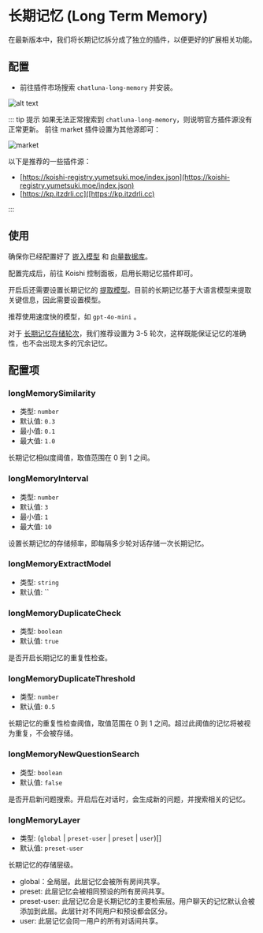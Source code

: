 # 长期记忆 (Long Term Memory)

在最新版本中，我们将长期记忆拆分成了独立的插件，以便更好的扩展相关功能。

## 配置

* 前往插件市场搜索 `chatluna-long-memory` 并安装。

![alt text](../../public/images/image-68.png)

::: tip 提示
如果无法正常搜索到 `chatluna-long-memory`，则说明官方插件源没有正常更新。
前往 market 插件设置为其他源即可：

![market](../../public/images/markethuanyuan.png)

以下是推荐的一些插件源：

- [https://koishi-registry.yumetsuki.moe/index.json](https://koishi-registry.yumetsuki.moe/index.json)
- [https://kp.itzdrli.cc]([https://kp.itzdrli.cc)

:::


## 使用

确保你已经配置好了 [嵌入模型](../configure-embedding-model/introduction.md) 和 [向量数据库](../configure-vector-database/introduction.md)。

配置完成后，前往 Koishi 控制面板，启用长期记忆插件即可。

开启后还需要设置长期记忆的 [提取模型](../useful-configurations.md#longmemoryextractmodel)。目前的长期记忆基于大语言模型来提取关键信息，因此需要设置模型。

推荐使用速度快的模型，如 `gpt-4o-mini` 。

对于 [长期记忆存储轮次](../useful-configurations.md#longmemoryinterval)，我们推荐设置为 3-5 轮次，这样既能保证记忆的准确性，也不会出现太多的冗余记忆。

## 配置项

### longMemorySimilarity

* 类型: `number`
* 默认值: `0.3`
* 最小值: `0.1`
* 最大值: `1.0`

长期记忆相似度阈值，取值范围在 0 到 1 之间。

### longMemoryInterval

* 类型: `number`
* 默认值: `3`
* 最小值: `1`
* 最大值: `10`

设置长期记忆的存储频率，即每隔多少轮对话存储一次长期记忆。

### longMemoryExtractModel

* 类型: `string`
* 默认值: ``

### longMemoryDuplicateCheck

* 类型: `boolean`
* 默认值: `true`

是否开启长期记忆的重复性检查。

### longMemoryDuplicateThreshold

* 类型: `number`
* 默认值: `0.5`

长期记忆的重复性检查阈值，取值范围在 0 到 1 之间。超过此阈值的记忆将被视为重复，不会被存储。

### longMemoryNewQuestionSearch

* 类型: `boolean`
* 默认值: `false`

是否开启新问题搜索。开启后在对话时，会生成新的问题，并搜索相关的记忆。

### longMemoryLayer

* 类型: (`global` | `preset-user` | `preset` | `user`)[]
* 默认值: `preset-user`

长期记忆的存储层级。

* global：全局层。此层记忆会被所有房间共享。
* preset: 此层记忆会被相同预设的所有房间共享。
* preset-user: 此层记忆会是长期记忆的主要检索层。用户聊天的记忆默认会被添加到此层。此层针对不同用户和预设都会区分。
* user: 此层记忆会同一用户的所有对话间共享。
